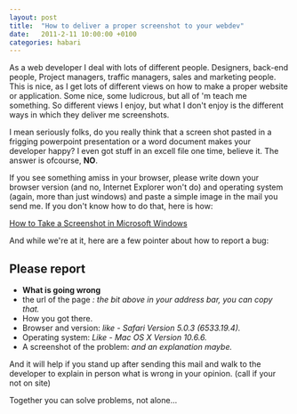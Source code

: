```yaml
---
layout: post
title:  "How to deliver a proper screenshot to your webdev"
date:   2011-2-11 10:00:00 +0100
categories: habari
---
```

<p>As a web developer I deal with lots of different people. Designers, back-end people, Project managers, traffic managers, sales and marketing people. This is nice, as I get lots of different views on how to make a proper website or application. Some nice, some ludicrous, but all of 'm teach me something. So different views I enjoy, but what I don't enjoy is the different ways in which they deliver me screenshots.</p>
<p>I mean seriously folks, do you really think that a screen shot pasted in a frigging powerpoint presentation or a word document makes your developer happy? I even got stuff in an excell file one time, believe it. The answer is ofcourse, <strong>NO</strong>.</p>
<p>If you see something amiss in your browser, please write down your browser version (and no, Internet Explorer won't do) and operating system (again, more than just windows) and paste a simple image in the mail you send me. If you don't know how to do that, here is how:</p>
<p><a href="http://www.wikihow.com/Take-a-Screenshot-in-Microsoft-Windows">How to Take a Screenshot in Microsoft Windows</a></p>
<p>And while we're at it, here are a few pointer about how to report a bug:</p>
<h2>Please report</h2>
<ul>
<li><strong>What is going wrong</strong></li>
<li>the url of the page <em>: the bit above in your address bar, you can copy that.</em></li>
<li>How you got there.</li>
<li>Browser and version: <em>like - Safari Version 5.0.3 (6533.19.4).</em></li>
<li>Operating system: <em>Like - Mac OS X Version 10.6.6.</em></li>
<li>A screenshot of the problem: <em>and an explanation maybe.</em></li>
</ul>
<p>And it will help if you stand up after sending this mail and walk to the developer to explain in person what is wrong in your opinion. (call if your not on site)</p>
<p>Together you can solve problems, not alone...</p>
